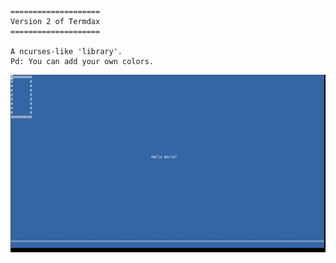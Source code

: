 ```
====================
Version 2 of Termdax
====================

A ncurses-like 'library'.
Pd: You can add your own colors.
```
![](./sample.png)
